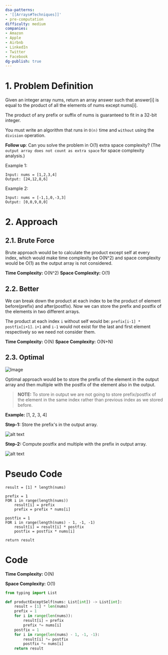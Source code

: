 ```yaml
---
dsa-patterns: 
- '[[Arrays#Techniques]]'
- pre-computation
difficulty: medium
companies: 
- Amazon
- Apple
- Airbnb
- LinkedIn
- Twitter 
- Facebook
dg-publish: true
---
```

# 1. Problem Definition

Given an integer array nums, return an array answer such that answer[i] is equal to the product of all the elements of nums except nums[i].

The product of any prefix or suffix of nums is guaranteed to fit in a 32-bit integer.

You must write an algorithm that runs in `O(n)` time and `without` using the `division` operation.

**Follow up**: Can you solve the problem in O(1) extra space complexity? (The `output array does not count as extra space` for space complexity analysis.)
 

Example 1:

```
Input: nums = [1,2,3,4]
Output: [24,12,8,6]
```

Example 2:

```
Input: nums = [-1,1,0,-3,3]
Output: [0,0,9,0,0]
```

# 2. Approach

## 2.1. Brute Force

Brute approach would be to calculate the product except self at every index, which would make time complexity be O(N^2) and space complexity would be O(1) as the output array is not considered.

**Time Complexity:** O(N^2)
**Space Complexity:** O(1)

## 2.2. Better

We can break down the product at each index to be the product of element before(prefix) and after(postfix). Now we can store the prefix and postfix of the elements in two different arrays.

The product at each index `i` without self would be: `prefix[i-1] * postfix[i+1]`. `i+1` and `i-1` would not exist for the last and first element respectively so we need not consider them.

**Time Complexity:** O(N)
**Space Complexity:** O(N+N)

## 2.3. Optimal

![Image](DSA-Problems/Arrays%20Strings/Medium/image.png)

Optimal approach would be to store the prefix of the element in the output array and then multiple with the postfix of the element also in the output.

> **NOTE:** 
> To store in output we are not going to store prefix/postfix of the element in the same index rather than previous index as we stored before.

**Example:** [1, 2, 3, 4]

**Step-1:** Store the prefix's in the output array.

![alt text](DSA-Problems/Arrays%20Strings/Medium/image-1.png)

**Step-2:** Compute postfix and multiple with the prefix in output array.

![alt text](DSA-Problems/Arrays%20Strings/Medium/image-2.png)


# Pseudo Code

```
result = [1] * length(nums)

prefix = 1
FOR i in range(length(nums))
    result[i] = prefix
    prefix = prefix * nums[i]

postfix = 1
FOR i in range(length(nums) - 1, -1, -1)
    result[i] = result[i] * postfix
    postfix = postfix * nums[i]

return result
```

# Code

**Time Complexity:** O(N)

**Space Complexity:** O(1)

```python
from typing import List

def productExceptSelf(nums: List[int]) -> List[int]:
    result = [1] * len(nums)
    prefix = 1
    for i in range(len(nums)):
        result[i] = prefix
        prefix *= nums[i]
    postfix = 1
    for i in range(len(nums) - 1, -1, -1):
        result[i] *= postfix
        postfix *= nums[i]  
    return result
```
